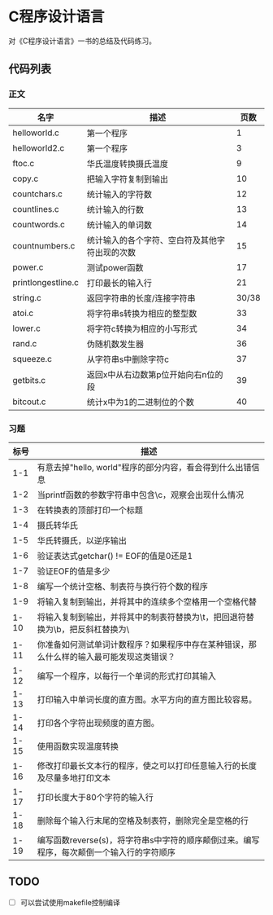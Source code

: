 # C程序设计语言
对《C程序设计语言》一书的总结及代码练习。

## 代码列表
### 正文   
| 名字 | 描述 | 页数 |
|------|-----|------|
| helloworld.c | 第一个程序 | 1 |
| helloworld2.c | 第一个程序 | 3 |
| ftoc.c | 华氏温度转换摄氏温度 | 9 |
| copy.c | 把输入字符复制到输出 | 10 |
| countchars.c | 统计输入的字符数 | 12 |
| countlines.c | 统计输入的行数 | 13 |
| countwords.c | 统计输入的单词数 | 14 |
| countnumbers.c | 统计输入的各个字符、空白符及其他字符出现的次数 | 15 |
| power.c | 测试power函数 | 17 |
| printlongestline.c | 打印最长的输入行 | 21 |
| string.c | 返回字符串的长度/连接字符串 | 30/38 |
| atoi.c | 将字符串s转换为相应的整型数 | 33 |
| lower.c | 将字符c转换为相应的小写形式 | 34 |
| rand.c | 伪随机数发生器 | 36 |
| squeeze.c | 从字符串s中删除字符c | 37 |
| getbits.c | 返回x中从右边数第p位开始向右n位的段 | 39 |
| bitcout.c | 统计x中为1的二进制位的个数 | 40 |

### 习题
| 标号 | 描述 |
|------|-----|
| 1-1 | 有意去掉"hello, world"程序的部分内容，看会得到什么出错信息 |
| 1-2 | 当printf函数的参数字符串中包含\c，观察会出现什么情况 |
| 1-3 | 在转换表的顶部打印一个标题 |
| 1-4 | 摄氏转华氏 |
| 1-5 | 华氏转摄氏，以逆序输出 |
| 1-6 | 验证表达式getchar() != EOF的值是0还是1 |
| 1-7 | 验证EOF的值是多少 |
| 1-8 | 编写一个统计空格、制表符与换行符个数的程序 |
| 1-9 | 将输入复制到输出，并将其中的连续多个空格用一个空格代替 |
| 1-10 | 将输入复制到输出，并将其中的制表符替换为\t，把回退符替换为\b，把反斜杠替换为\\ |
| 1-11 | 你准备如何测试单词计数程序？如果程序中存在某种错误，那么什么样的输入最可能发现这类错误？ |
| 1-12 | 编写一个程序，以每行一个单词的形式打印其输入 |
| 1-13 | 打印输入中单词长度的直方图。水平方向的直方图比较容易。 |
| 1-14 | 打印各个字符出现频度的直方图。 |
| 1-15 | 使用函数实现温度转换 |
| 1-16 | 修改打印最长文本行的程序，使之可以打印任意输入行的长度及尽量多地打印文本 |
| 1-17 | 打印长度大于80个字符的输入行 |
| 1-18 | 删除每个输入行末尾的空格及制表符，删除完全是空格的行 |
| 1-19 | 编写函数reverse(s)，将字符串s中字符的顺序颠倒过来。编写程序，每次颠倒一个输入行的字符顺序 |
## TODO
- [ ] 可以尝试使用makefile控制编译
